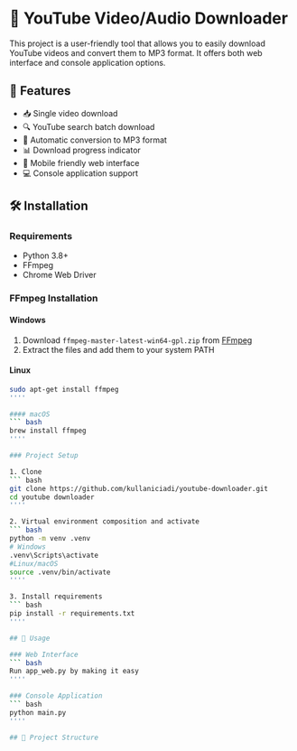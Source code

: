 # 🎵 YouTube Video/Audio Downloader

This project is a user-friendly tool that allows you to easily download YouTube videos and convert them to MP3 format. It offers both web interface and console application options.

## 🚀 Features

- 📥 Single video download
- 🔍 YouTube search batch download
- 🎵 Automatic conversion to MP3 format
- 📊 Download progress indicator
- 📱 Mobile friendly web interface
- 💻 Console application support

## 🛠️ Installation

### Requirements
- Python 3.8+
- FFmpeg
- Chrome Web Driver

### FFmpeg Installation

#### Windows
1. Download `ffmpeg-master-latest-win64-gpl.zip` from [FFmpeg](https://github.com/BtbN/FFmpeg-Builds/releases)
2. Extract the files and add them to your system PATH

#### Linux
``` bash
sudo apt-get install ffmpeg
''''

#### macOS
``` bash
brew install ffmpeg
''''

### Project Setup

1. Clone
``` bash
git clone https://github.com/kullaniciadi/youtube-downloader.git
cd youtube downloader
''''

2. Virtual environment composition and activate
``` bash
python -m venv .venv
# Windows
.venv\Scripts\activate
#Linux/macOS
source .venv/bin/activate
''''

3. Install requirements
``` bash
pip install -r requirements.txt
''''

## 🎯 Usage

### Web Interface
``` bash
Run app_web.py by making it easy
''''

### Console Application
``` bash
python main.py
''''

## 📁 Project Structure
